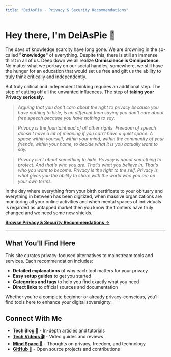 ```yaml
---
title: "DeiAsPie - Privacy & Security Recommendations"
---
```


# Hey there, I'm DeiAsPie 👋

The days of knowledge scarcity have long gone. We are drowning in the so-called **"knowledge"** of everything. Despite this, there is still an immense thirst in all of us. Deep down we all realize **Omniscience is Omnipotence**. No matter what we portray on our social handles, somewhere, we still have the hunger for an education that would set us free and gift us the ability to truly think critically and independently.

But truly critical and independent thinking requires an additional step. The step of cutting off all the unwanted influences. The step of **taking your Privacy seriously**.

> _Arguing that you don't care about the right to privacy because you have nothing to hide, is no different than saying you don't care about free speech because you have nothing to say._

> _Privacy is the fountainhead of all other rights. Freedom of speech doesn't have a lot of meaning if you can't have a quiet space. A space within yourself, within your mind, within the community of your friends, within your home, to decide what it is you actually want to say._

> _Privacy isn't about something to hide. Privacy is about something to protect. And that's who you are. That's what you believe in. That's who you want to become. Privacy is the right to the self. Privacy is what gives you the ability to share with the world who you are on your own terms._

In the day where everything from your birth certificate to your obituary and everything in between has been digitized, when massive organizations are monitoring all your online activities and when mental spaces of individuals is regarded as untapped market then you know the frontiers have truly changed and we need some new shields.

**[Browse Privacy & Security Recommendations →](/recommendations/)**

---

## What You'll Find Here

This site curates privacy-focused alternatives to mainstream tools and services. Each recommendation includes:

- **Detailed explanations** of why each tool matters for your privacy
- **Easy setup guides** to get you started
- **Categories and tags** to help you find exactly what you need
- **Direct links** to official sources and documentation

Whether you're a complete beginner or already privacy-conscious, you'll find tools here to enhance your digital sovereignty.

## Connect With Me

- **[Tech Blog 📜](https://open.lbry.com/@DeiAsPieBlog:f)** - In-depth articles and tutorials
- **[Tech Videos 🎬](https://open.lbry.com/@DeiAsPie:1)** - Video guides and reviews
- **[Mind Space 🧠](https://open.lbry.com/@DeiAsPieMindSpace:7)** - Thoughts on privacy, freedom, and technology
- **[GitHub 🐙](https://github.com/DeiAsPie)** - Open source projects and contributions
